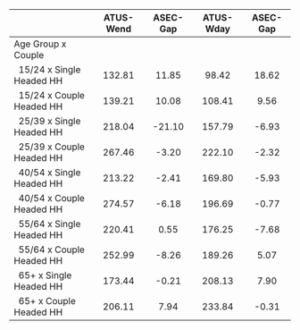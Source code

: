 
|                      |    ATUS-Wend |     ASEC-Gap |    ATUS-Wday |     ASEC-Gap |
| -------------------- | :----------: | :----------: | :----------: | :----------: |
| Age Group x Couple   |              |              |              |              |
| &nbsp;&nbsp;15/24 x Single Headed HH |       132.81 |        11.85 |        98.42 |        18.62 |
| &nbsp;&nbsp;15/24 x Couple Headed HH |       139.21 |        10.08 |       108.41 |         9.56 |
| &nbsp;&nbsp;25/39 x Single Headed HH |       218.04 |       -21.10 |       157.79 |        -6.93 |
| &nbsp;&nbsp;25/39 x Couple Headed HH |       267.46 |        -3.20 |       222.10 |        -2.32 |
| &nbsp;&nbsp;40/54 x Single Headed HH |       213.22 |        -2.41 |       169.80 |        -5.93 |
| &nbsp;&nbsp;40/54 x Couple Headed HH |       274.57 |        -6.18 |       196.69 |        -0.77 |
| &nbsp;&nbsp;55/64 x Single Headed HH |       220.41 |         0.55 |       176.25 |        -7.68 |
| &nbsp;&nbsp;55/64 x Couple Headed HH |       252.99 |        -8.26 |       189.26 |         5.07 |
| &nbsp;&nbsp;65+ x Single Headed HH |       173.44 |        -0.21 |       208.13 |         7.90 |
| &nbsp;&nbsp;65+ x Couple Headed HH |       206.11 |         7.94 |       233.84 |        -0.31 |

